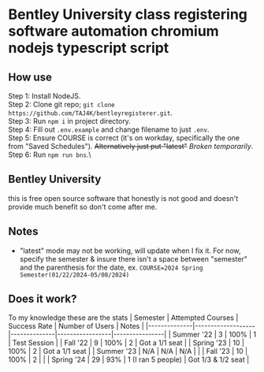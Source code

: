 # Bentley University class registering software automation chromium nodejs typescript script

## How use
Step 1: Install NodeJS.\
Step 2: Clone git repo; `git clone https://github.com/TAJ4K/bentleyregisterer.git`.\
Step 3: Run `npm i` in project directory.\
Step 4: Fill out `.env.example` and change filename to just `.env`.\
Step 5: Ensure COURSE is correct (it's on workday, specifically the one from "Saved Schedules"). ~~Alternatively just put "latest"~~ *Broken temporarily*.\
Step 6: Run `npm run bns`.\

## Bentley University 
this is free open source software that honestly is not good and doesn't provide much benefit so don't come after me.

## Notes
* "latest" mode may not be working, will update when I fix it. For now, specify the semester & insure there isn't a space between "semester" and the parenthesis for the date, ex. `COURSE=2024 Spring Semester(01/22/2024-05/08/2024)`

## Does it work?
To my knowledge these are the stats
| Semester     | Attempted Courses | Success Rate | Number of Users | Notes          |
|--------------|-------------------|--------------|-----------------|----------------|
| Summer '22   | 3                 | 100%         | 1               | Test Session   |
| Fall '22     | 9                 | 100%         | 2               | Got a 1/1 seat |
| Spring '23   | 10                | 100%         | 2               | Got a 1/1 seat |
| Summer '23   | N/A               | N/A          | N/A             |                |
| Fall '23     | 10                | 100%         | 2               |                |
| Spring '24   | 29                 | 93%         | 1 (I ran 5 people) | Got 1/3 & 1/2 seat |
